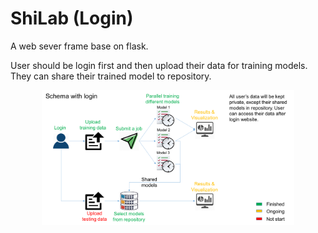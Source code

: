 # ShiLab (Login)
A web sever frame base on flask.

User should be login first and then upload their data for training models. They can share their trained model to repository.


<p align="center"><img  src="https://github.com/work-hard-play-harder/ShiLab/blob/master/Schema%20with%20login.png" width="80%"></p>
